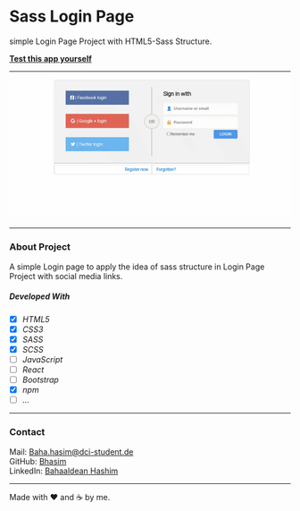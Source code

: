 # Sass Login Page

simple Login Page Project with HTML5-Sass Structure.

**[Test this app yourself](https://bhasim.github.io/log-in-page/)**

---

![Screenshot from Project](./src/images/bhasim-github.gif)

---

### About Project

A simple Login page to apply the idea of sass structure in Login Page Project with social media links.


##### Developed With

- [x] _HTML5_
- [x] _CSS3_
- [x] _SASS_
- [x] _SCSS_
- [ ] _JavaScript_
- [ ] _React_
- [ ] _Bootstrap_
- [x] _npm_
- [ ] _..._

---

### Contact

Mail: <Baha.hasim@dci-student.de><br>
GitHub: [Bhasim](https://github.com/)<br>
LinkedIn: [Bahaaldean Hashim](https://www.linkedin.com/in/bahaaldean-hashim-598463103)

---


Made with ❤️ and ☕ by me.
